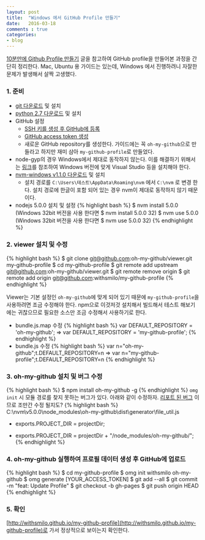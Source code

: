 ```yaml
---
layout: post
title:  "Windows 에서 GitHub Profile 만들기"
date:   2016-03-18
comments : true
categories:
- blog
---
```


[10분만에 Github Profile 만들기](http://1ambda.github.io/create-github-profile-in-10-minutes) 글을 참고하여 GitHub profile을 만들어본 과정을 간단히 정리한다. Mac, Ubuntu 용 가이드는 있는데, Windows 에서 진행하려니 자잘한 문제가 발생해서 살짝 고생했다.

### 1. 준비
  * [git 다운로드](https://git-scm.com/download/win) 및 설치
  * [python 2.7 다운로드](https://www.python.org/downloads) 및 설치
  * GitHub 설정
    * [SSH 키를 생성 후 GitHub에 등록](https://help.github.com/articles/generating-an-ssh-key)
    * [GitHub access token 생성](https://github.com/settings/tokens/new)
    * 새로운 GitHub repository를 생성한다. 가이드에는 꼭 `oh-my-github`으로 만들라고 하지만 재미 삼아 `my-github-profile`로 만들었다.
  * node-gyp의 경우 Windows에서 제대로 동작하지 않는다. 이를 해결하기 위해서는 [링크](https://github.com/nodejs/node-gyp#installation)를 참조하여 Windows 버전에 맞게 Visual Studio 등을 설치해야 한다.
  * [nvm-windows v1.1.0 다운로드](https://github.com/coreybutler/nvm-windows/releases) 및 설치
    * 설치 경로를 `C:\Users\테스트\AppData\Roaming\nvm` 에서 `C:\nvm` 로 변경 한다. 설치 경로에 한글이 포함 되어 있는 경우 nvm이 제대로 동작하지 않기 때문이다.
  * nodejs 5.0.0 설치 및 설정
{% highlight bash %}
$ nvm install 5.0.0 (Windows 32bit 버전을 사용 한다면 $ nvm install 5.0.0 32)
$ nvm use 5.0.0 (Windows 32bit 버전을 사용 한다면 $ nvm use 5.0.0 32)
{% endhighlight %}

### 2. viewer 설치 및 수정
{% highlight bash %}
$ git clone git@github.com:oh-my-github/viewer.git my-github-profile
$ cd my-github-profile
$ git remote add upstream git@github.com:oh-my-github/viewer.git
$ git remote remove origin
$ git remote add origin git@github.com:withsmilo/my-github-profile
{% endhighlight %}

Viewer는 기본 설정인 `oh-my-github`에 맞게 되어 있기 때문에 `my-github-profile`을 사용하려면 조금 수정해야 한다. npm으로 이것저것 설치해서 빌드해서 테스트 해보기에는 귀찮으므로 필요한 소스만 조금 수정해서 사용하기로 한다.

* bundle.js.map 수정
{% highlight bash %}
var DEFAULT_REPOSITORY = 'oh-my-github';
=>
var DEFAULT_REPOSITORY = 'my-github-profile';
{% endhighlight %}
* bundle.js 수정
{% highlight bash %}
var n="oh-my-github";t.DEFAULT_REPOSITORY=n
=>
var n="my-github-profile";t.DEFAULT_REPOSITORY=n
{% endhighlight %}

### 3. oh-my-github 설치 및 버그 수정
{% highlight bash %}
$ npm install oh-my-github -g
{% endhighlight %}
`omg init` 시 모듈 경로를 찾지 못하는 버그가 있다. 아래와 같이 수정하자. [리포트 된 버그](https://github.com/oh-my-github/oh-my-github/issues/19) 이므로 조만간 수정 될지도?
{% highlight bash %}
C:\nvm\v5.0.0\node_modules\oh-my-github\dist\generator\file_util.js

- exports.PROJECT_DIR = projectDir;
+ exports.PROJECT_DIR = projectDir + "/node_modules/oh-my-github/";
{% endhighlight %}

### 4. oh-my-github 실행하여 프로필 데이터 생성 후 GitHub에 업로드
{% highlight bash %}
$ cd my-github-profile
$ omg init withsmilo oh-my-github
$ omg generate [YOUR_ACCESS_TOKEN]
$ git add --all
$ git commit -m "feat: Update Profile"
$ git checkout -b gh-pages
$ git push origin HEAD
{% endhighlight %}

### 5. 확인
[http://withsmilo.github.io/my-github-profile](http://withsmilo.github.io/my-github-profile)로 가서 정상적으로 보이는지 확인한다.

